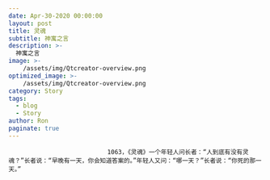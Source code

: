 ```yaml
---
date: Apr-30-2020 00:00:00
layout: post
title: 灵魂
subtitle: 神寓之言
description: >-
  神寓之言
image: >-
    /assets/img/Qtcreator-overview.png
optimized_image: >-
    /assets/img/Qtcreator-overview.png
category: Story
tags:
  - blog
  - Story
author: Ron
paginate: true
---
```


							　　1063，《灵魂》一个年轻人问长者：“人到底有没有灵魂？”长者说：“早晚有一天，你会知道答案的。”年轻人又问：“哪一天？”长者说：“你死的那一天。”
							
							
						